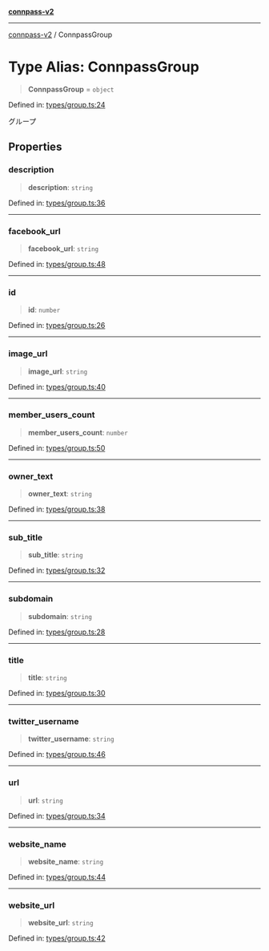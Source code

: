 [**connpass-v2**](../README.md)

***

[connpass-v2](../globals.md) / ConnpassGroup

# Type Alias: ConnpassGroup

> **ConnpassGroup** = `object`

Defined in: [types/group.ts:24](https://github.com/ryohidaka/node-connpass/blob/3b8143bd38fb6f71640f8b4640bd0b7d3330fd98/src/types/group.ts#L24)

グループ

## Properties

### description

> **description**: `string`

Defined in: [types/group.ts:36](https://github.com/ryohidaka/node-connpass/blob/3b8143bd38fb6f71640f8b4640bd0b7d3330fd98/src/types/group.ts#L36)

***

### facebook\_url

> **facebook\_url**: `string`

Defined in: [types/group.ts:48](https://github.com/ryohidaka/node-connpass/blob/3b8143bd38fb6f71640f8b4640bd0b7d3330fd98/src/types/group.ts#L48)

***

### id

> **id**: `number`

Defined in: [types/group.ts:26](https://github.com/ryohidaka/node-connpass/blob/3b8143bd38fb6f71640f8b4640bd0b7d3330fd98/src/types/group.ts#L26)

***

### image\_url

> **image\_url**: `string`

Defined in: [types/group.ts:40](https://github.com/ryohidaka/node-connpass/blob/3b8143bd38fb6f71640f8b4640bd0b7d3330fd98/src/types/group.ts#L40)

***

### member\_users\_count

> **member\_users\_count**: `number`

Defined in: [types/group.ts:50](https://github.com/ryohidaka/node-connpass/blob/3b8143bd38fb6f71640f8b4640bd0b7d3330fd98/src/types/group.ts#L50)

***

### owner\_text

> **owner\_text**: `string`

Defined in: [types/group.ts:38](https://github.com/ryohidaka/node-connpass/blob/3b8143bd38fb6f71640f8b4640bd0b7d3330fd98/src/types/group.ts#L38)

***

### sub\_title

> **sub\_title**: `string`

Defined in: [types/group.ts:32](https://github.com/ryohidaka/node-connpass/blob/3b8143bd38fb6f71640f8b4640bd0b7d3330fd98/src/types/group.ts#L32)

***

### subdomain

> **subdomain**: `string`

Defined in: [types/group.ts:28](https://github.com/ryohidaka/node-connpass/blob/3b8143bd38fb6f71640f8b4640bd0b7d3330fd98/src/types/group.ts#L28)

***

### title

> **title**: `string`

Defined in: [types/group.ts:30](https://github.com/ryohidaka/node-connpass/blob/3b8143bd38fb6f71640f8b4640bd0b7d3330fd98/src/types/group.ts#L30)

***

### twitter\_username

> **twitter\_username**: `string`

Defined in: [types/group.ts:46](https://github.com/ryohidaka/node-connpass/blob/3b8143bd38fb6f71640f8b4640bd0b7d3330fd98/src/types/group.ts#L46)

***

### url

> **url**: `string`

Defined in: [types/group.ts:34](https://github.com/ryohidaka/node-connpass/blob/3b8143bd38fb6f71640f8b4640bd0b7d3330fd98/src/types/group.ts#L34)

***

### website\_name

> **website\_name**: `string`

Defined in: [types/group.ts:44](https://github.com/ryohidaka/node-connpass/blob/3b8143bd38fb6f71640f8b4640bd0b7d3330fd98/src/types/group.ts#L44)

***

### website\_url

> **website\_url**: `string`

Defined in: [types/group.ts:42](https://github.com/ryohidaka/node-connpass/blob/3b8143bd38fb6f71640f8b4640bd0b7d3330fd98/src/types/group.ts#L42)
